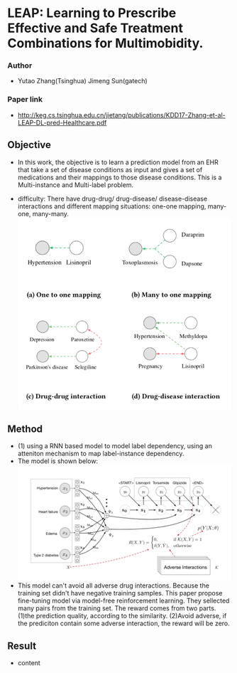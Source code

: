 # LEAP: Learning to Prescribe Effective and Safe Treatment Combinations for Multimobidity.

### Author
* Yutao Zhang(Tsinghua) Jimeng Sun(gatech)

### Paper link
* http://keg.cs.tsinghua.edu.cn/jietang/publications/KDD17-Zhang-et-al-LEAP-DL-pred-Healthcare.pdf

## Objective
* In this work, the objective is to learn a prediction model from an EHR that take a set of disease conditions as input 
and gives a set of medications and their mappings to those disease conditions. This is a Multi-instance and Multi-label problem.

* difficulty: There have drug-drug/ drug-disease/ disease-disease interactions and different mapping situations: one-one mapping, many-one, many-many.
![](https://github.com/trx14/paper-reading/blob/master/img/Screen%20Shot%202019-08-30%20at%2011.44.02.png)

## Method
* (1) using a RNN based model to model label dependency, using an atteniton mechanism to map label-instance dependency.
* The model is shown below:
![](https://github.com/trx14/paper-reading/blob/master/img/Screen%20Shot%202019-08-30%20at%2011.44.10.png)
* This model can't avoid all adverse drug interactions. Because the training set didn't have negative training samples.
This paper propose fine-tuning model via model-free reinforcement learning. They sellected many pairs from the training set. The reward comes from two parts. (1)the prediction quality, according to the similarity. (2)Avoid adverse, if the prediciton contain some adverse interaction, the reward will be zero.

## Result
* content

